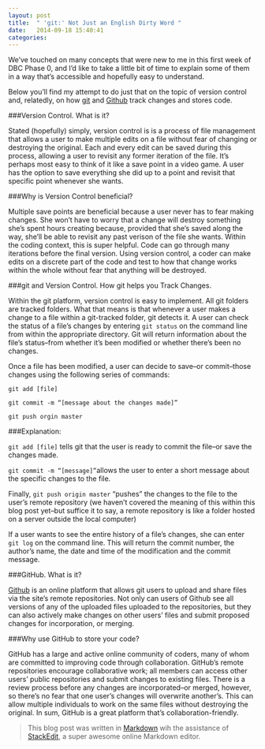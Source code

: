 ```yaml
---
layout: post
title:  " 'git:' Not Just an English Dirty Word "
date:   2014-09-18 15:40:41
categories:
---
```

We’ve touched on many concepts that were new to me in this first week of DBC Phase 0, and I’d like to take a little bit of time to explain some of them in a way that’s accessible and hopefully easy to understand.

Below you’ll find my attempt to do just that on the topic of version control and, relatedly, on how [git](http://en.wikipedia.org/wiki/Git_%28software%29) and [Github](http://en.wikipedia.org/wiki/GitHub) track changes and stores code.

###Version Control. What is it?

Stated (hopefully) simply, version control is is a process of file management that allows a user to make multiple edits on a file without fear of changing or destroying the original. Each and every edit can be saved during this process, allowing a user to revisit any former iteration of the file. It’s perhaps most easy to think of it like a save point in a video game. A user has the option to save everything she did up to a point and revisit that specific point whenever she wants.

###Why is Version Control beneficial?

Multiple save points are beneficial because a user never has to fear making changes. She won’t have to worry that a change will destroy something she’s spent hours creating because, provided that she’s saved along the way, she’ll be able to revisit any past verison of the file she wants. Within the coding context, this is super helpful. Code can go through many iterations before the final version. Using version control, a coder can make edits on a discrete part of the code and test to how that change works within the whole without fear that anything will be destroyed.

###git and Version Control. How git helps you Track Changes.

Within the git platform, version control is easy to implement. All git folders are tracked folders. What that means is that whenever a user makes a change to a file within a git-tracked folder, git detects it. A user can check the status of a file’s changes by entering `git status` on the command line from within the appropriate directory. Git will return information about the file’s status–from whether it’s been modified or whether there’s been no changes.

Once a file has been modified, a user can decide to save–or commit–those changes using the following series of commands:

`git add [file]`

`git commit -m “[message about the changes made]”`

`git push orgin master`


###Explanation:

`git add [file]` tells git that the user is ready to commit the file–or save the changes made.

`git commit -m “[message]”`allows the user to enter a short message about the specific changes to the file.

Finally, `git push origin master` “pushes” the changes to the file to the user’s remote repository (we haven’t covered the meaning of this within this blog post yet–but suffice it to say, a remote repository is like a folder hosted on a server outside the local computer)

If a user wants to see the entire history of a file’s changes, she can enter `git log` on the command line. This will return the commit number, the author’s name, the date and time of the modification and the commit message.

###GitHub. What is it?

[Github](http://en.wikipedia.org/wiki/GitHub) is an online platform that allows git users to upload and share files via the site’s remote repositories. Not only can users of Github see all versions of any of the uploaded files uploaded to the repositories, but they can also actively make changes on other users’ files and submit proposed changes for incorporation, or merging.

###Why use GitHub to store your code?

GitHub has a large and active online community of coders, many of whom are committed to improving code through collaboration. GitHub’s remote repositories encourage collaborative work; all members can access other users’ public repositories and submit changes to existing files. There is a review process before any changes are incorporated–or merged, however, so there’s no fear that one user’s changes will overwrite another’s. This can allow multiple individuals to work on the same files without destroying the original. In sum, GitHub is a great platform that’s collaboration-friendly.


> This blog post was written in [Markdown](http://en.wikipedia.org/wiki/Markdown) wih the assistance of [StackEdit](https://stackedit.io/), a super awesome online Markdown editor.